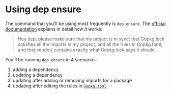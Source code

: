 # Using dep ensure

The command that you'll be using most frequently is `dep ensure`.  The
[official
documentation](https://golang.github.io/dep/docs/ensure-mechanics.html) explains in detail how it works: 

> Hey dep, please make sure that my project is in sync: that Gopkg.lock satisfies
> all the imports in my project, and all the rules in Gopkg.toml, and that vendor/
> contains exactly what Gopkg.lock says it should.

You'll be running `dep ensure` in 4 scenarios:

1.  adding a dependency
2.  updating a dependency
3.  updating after adding or removing imports for a package
4.  updating after editing the rules in
    [`Gopkg.toml`](01-initialize-dep.md#gopkgtoml)
